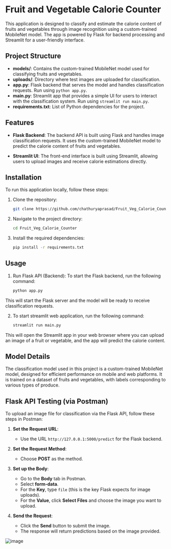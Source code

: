 # Fruit and Vegetable Calorie Counter

This application is designed to classify and estimate the calorie content of fruits and vegetables through image recognition using a custom-trained MobileNet model. The app is powered by Flask for backend processing and Streamlit for a user-friendly interface. 

## Project Structure

- **models/**: Contains the custom-trained MobileNet model used for classifying fruits and vegetables.
- **uploads/**: Directory where test images are uploaded for classification.
- **app.py**: Flask backend that serves the model and handles classification requests. Run using `python app.py`.
- **main.py**: Streamlit app that provides a simple UI for users to interact with the classification system. Run using `streamlit run main.py`.
- **requirements.txt**: List of Python dependencies for the project.

## Features

- **Flask Backend**: The backend API is built using Flask and handles image classification requests. It uses the custom-trained MobileNet model to predict the calorie content of fruits and vegetables.
  
- **Streamlit UI**: The front-end interface is built using Streamlit, allowing users to upload images and receive calorie estimations directly.

## Installation

To run this application locally, follow these steps:

1. Clone the repository:
   ```bash
   git clone https://github.com/chathuryaprasad/Fruit_Veg_Calorie_Counter.git
2. Navigate to the project directory:
   ```bash
   cd Fruit_Veg_Calorie_Counter
3. Install the required dependencies:
   ```bash
   pip install -r requirements.txt

## Usage
1. Run Flask API (Backend): 
To start the Flask backend, run the following command:
    ```bash
    python app.py
This will start the Flask server and the model will be ready to receive classification requests.

2. To start streamlit web application, run the following command:
    ```bash
    streamlit run main.py
This will open the Streamlit app in your web browser where you can upload an image of a fruit or vegetable, and the app will predict the calorie content.

## Model Details

The classification model used in this project is a custom-trained MobileNet model, designed for efficient performance on mobile and web platforms. 
It is trained on a dataset of fruits and vegetables, with labels corresponding to various types of produce.


## Flask API Testing (via Postman)

To upload an image file for classification via the Flask API, follow these steps in Postman:

1. **Set the Request URL**:
   - Use the URL `http://127.0.0.1:5000/predict` for the Flask backend.

2. **Set the Request Method**:
   - Choose **POST** as the method.

3. **Set up the Body**:
   - Go to the **Body** tab in Postman.
   - Select **form-data**.
   - For the **Key**, type `file` (this is the key Flask expects for image uploads).
   - For the **Value**, click **Select Files** and choose the image you want to upload.

4. **Send the Request**:
   - Click the **Send** button to submit the image.
   - The response will return predictions based on the image provided.
   

![image](https://github.com/user-attachments/assets/6f1ab84c-0f49-449b-a46a-6d9ca8aa16d4)



